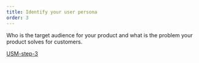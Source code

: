 ```yaml
---
title: Identify your user persona
order: 3
---
```


Who is the target audience for your product and what is the problem your product solves for customers.

[USM-step-3](howTo:USM-step-3)
